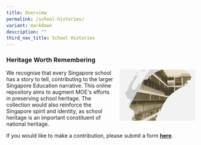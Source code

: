 ```yaml
---
title: Overview
permalink: /school-histories/
variant: markdown
description: ""
third_nav_title: School Histories
---
```

### **Heritage Worth Remembering**

<img align="right" style="width:40%;margin-left:15px;" src="/images/history.jpg">

We recognise that every Singapore school has a story to tell, contributing to the larger Singapore Education narrative. This online repository aims to augment MOE's efforts in preserving school heritage. The collection would also reinforce the Singapore spirit and identity, as school heritage is an important constituent of national heritage.

If you would like to make a contribution, please submit a form **[here](https://form.gov.sg/687df6987b1abf54b8c22053)**.
